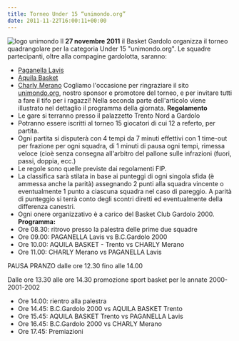 ```yaml
---
title: Torneo Under 15 “unimondo.org”
date: 2011-11-22T16:00:11+00:00
---
```

![](http://www.basketgardolo.it/wp-content/uploads/2011/11/logoPERmagliettaARANCIO.png "logo unimondo") Il **27 novembre 2011** il Basket Gardolo organizza il torneo quadrangolare per la categoria Under 15 "unimondo.org". Le squadre partecipanti, oltre alla compagine gardolotta, saranno: 
* [Paganella Lavis][1]
* [Aquila Basket][2]
* [Charly Merano][3]
Cogliamo l'occasione per ringraziare il sito [unimondo.org][4], nostro sponsor e promotore del torneo, e per invitare tutti a fare il tifo per i ragazzi! Nella seconda parte dell'articolo viene illustrato nel dettaglio il programma della giornata. 
**Regolamento**
* Le gare si terranno presso il palazzetto Trento Nord a Gardolo
* Potranno essere iscritti al torneo 15 giocatori di cui 12 a referto, per partita.
* Ogni partita si disputerà con 4 tempi da 7 minuti effettivi con 1 time-out per frazione per ogni squadra, di 1 minuti di pausa ogni tempi, rimessa veloce (cioè senza consegna all'arbitro del pallone sulle infrazioni (fuori, passi, doppia, ecc.)
* Le regole sono quelle previste dai regolamenti FIP. 
* La classifica sarà stilata in base ai punteggi di ogni singola sfida (è ammessa anche la parità) assegnando 2 punti alla squadra vincente o eventualmente 1 punto a ciascuna squadra nel caso di pareggio. A parità di punteggio si terrà conto degli scontri diretti ed eventualmente della differenza canestri.
* Ogni onere organizzativo è a carico del Basket Club Gardolo 2000.
**Programma:**
* Ore 08.30: ritrovo presso la palestra delle prime due squadre
* Ore 09.00: PAGANELLA Lavis vs B.C.Gardolo 2000
* Ore 10.00: AQUILA BASKET - Trento vs CHARLY Merano
* Ore 11.00: CHARLY Merano vs PAGANELLA Lavis

PAUSA PRANZO dalle ore 12.30 fino alle 14.00

Dalle ore 13.30 alle ore 14.30 promozione sport basket per le annate 2000-2001-2002

* Ore 14.00: rientro alla palestra
* Ore 14.45: B.C.Gardolo 2000 vs AQUILA BASKET Trento
* Ore 15.45: AQUILA BASKET Trento vs PAGANELLA Lavis
* Ore 16.45: B.C.Gardolo 2000 vs CHARLY Merano
* Ore 17.45: Premiazioni

[1]: http://paganellabasket.blogspot.com/ 
[2]: http://www.aquilabasket.it/
[3]: http://www.charlybasket.it/
[4]: http://www.unimondo.org